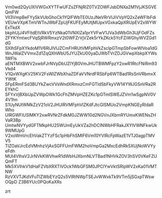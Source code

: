 Vm0wd2QyUXlVWGxXYTFwUFZsZFNjRlZ0TVZOWFJsbDNXa2M1VjJKSGVEQmFW
Vll3VmpBeFYySkVUbGhoCk1YQlFWbTE0UzJNeVRrVlJiVVpYQ2xZeWFIbFdi
VEUwVXpKTmVWTnJWbFZpUjFKUFEyMUtjMUpxVGxkaQpXRUpEV2xWYWExTkdX
bkphUjJ4VFltdEtVRkV5YzNka01VNXlZa1prYVFwV1JVa3dWbGh3UjFOdFZs
ZFYKYmtwcFVqSjRWRmxzV2t0WFZrVjVZek5rYkZKck5YcFZiWGhyWVZGd1dG
SXlhSFpXYkdoM1V6RlJlVlJZCmFHRUtVMFphVkZsclpGTmpSbFowWlVoa1dG
WnJWalZVVmxZd1ZqQXhWbU5JYUZkU00yaDJWbTVrZDJGVwpXbkpXYWs1WFls
aENTMXBWV2xwbFJrNVpDbUZIYjB0VmJHUTBWMFpzY2xwR1RtcFNiRm93Vkd4
V1QxWXgKV25KV2FsWlZWbXhaZDFaVVNrdFRSbFp6WTBad1RsSnVRbmxXYWtK
SFpERmFSd3BUYkZwcVVsWndXRmxzCmFGTldSbFkyVW14YWJGSnVRa2REYkhC
SFYxVjBXbUpZVWpOWk1GcFhZMVpHZEZKc1pGTmlSWEJZVm1wSgpNV0V4V1hn
S1UyNUtWMkZzV21oV2JHUlRVMFphVlZKdFJtcGlSMUo2VmpKNGEyRldaRWho
UlRGWFlUSlMKY2xwRVNrZFdkM0JZWW10d2NGVnJXbmRYUmxKWENsZHVaR3Bp
UmtwNVYydGFTMkpHU25WUmEyUkVZa2hDClNWbHFRakJXYlVWNFkwUk9WMUpG
V2xoWmVrcEhVakZTYzFSc1pHbFhSMlF6Vm10YVlRcFpWazE1VTJ0agpTMVV5
TlZOaVJrcEdVMnhzVjAxSGFFUmFWM2hoVmpGa2MxcEdhRk5XUjNoWVYyeFdh
MUl4VlhsV2JrNVkKWVhwR1dWbHJXbmNLVTBad1NHVkZOV3hSV0VKeFZUQmFT
Mk5XVlhkV1dHaFZVbXRXTlVOck1WbGFSM0JPClYwVktSRlpWV2xKa01VMTNW
RzVXVTJKdVFuTlZWbEYzQ2s5VlRtNWpTSEJvWWxkTk9VTm5jSGxpTWswOQpD
Z3B6YUc0PQoKaXRs

zrt